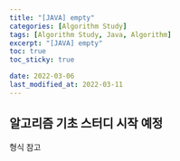 ```yaml
---
title: "[JAVA] empty"
categories: [Algorithm Study]
tags: [Algorithm Study, Java, Algorithm]
excerpt: "[JAVA] empty"
toc: true
toc_sticky: true

date: 2022-03-06
last_modified_at: 2022-03-11
---
```


## 알고리즘 기초 스터디 시작 예정
형식 참고
